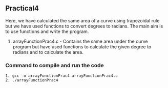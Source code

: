 ## Practical4

Here, we have calculated the same area of a curve using trapezoidal rule but we have used functions to convert degrees to radians. 
The main aim is to use functions and write the program.

1. arrayFunctionPrac4.c - Contains the same area under the curve program but have used functions to calculate the given degree to radians and to calculate the area.

### Command to compile and run the code
    1. gcc -o arrayFunctionPrac4 arrayFunctionPrac4.c
    2. ./arrayFunctionPrac4